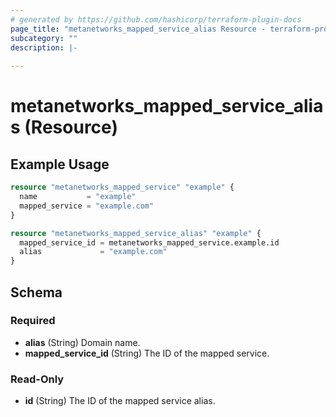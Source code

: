 ```yaml
---
# generated by https://github.com/hashicorp/terraform-plugin-docs
page_title: "metanetworks_mapped_service_alias Resource - terraform-provider-metanetworks"
subcategory: ""
description: |-
  
---
```


# metanetworks_mapped_service_alias (Resource)



## Example Usage

```terraform
resource "metanetworks_mapped_service" "example" {
  name           = "example"
  mapped_service = "example.com"
}

resource "metanetworks_mapped_service_alias" "example" {
  mapped_service_id = metanetworks_mapped_service.example.id
  alias             = "example.com"
}
```

<!-- schema generated by tfplugindocs -->
## Schema

### Required

- **alias** (String) Domain name.
- **mapped_service_id** (String) The ID of the mapped service.

### Read-Only

- **id** (String) The ID of the mapped service alias.


